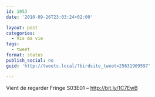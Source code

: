 ```yaml
---
id: 1053
date: '2010-09-26T23:03:24+02:00'

layout: post
categories:
  - Vis ma vie
tags:
  - tweet
format: status
publish_social: no
guid: 'http://tweets.local/?birdsite_tweet=25631909597'

---
```


Vient de regarder Fringe S03E01 – http://bit.ly/1C7EwB